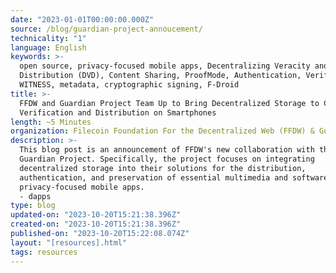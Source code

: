 ```yaml
---
date: "2023-01-01T00:00:00.000Z"
source: /blog/guardian-project-annoucement/
technicality: "1"
language: English
keywords: >-
  open source, privacy-focused mobile apps, Decentralizing Veracity and
  Distribution (DVD), Content Sharing, ProofMode, Authentication, Verification,
  WITNESS, metadata, cryptographic signing, F-Droid
title: >-
  FFDW and Guardian Project Team Up to Bring Decentralized Storage to Content
  Verification and Distribution on Smartphones
length: ~5 Minutes
organization: Filecoin Foundation For the Decentralized Web (FFDW) & Guardian Project
description: >-
  This blog post is an announcement of FFDW's new collaboration with the
  Guardian Project. Specifically, the project focuses on integrating
  decentralized storage into their solutions for the distribution,
  authentication, and preservation of essential multimedia and software in their
  privacy-focused mobile apps.
  - dapps
type: blog
updated-on: "2023-10-20T15:21:38.396Z"
created-on: "2023-10-20T15:21:38.396Z"
published-on: "2023-10-20T15:22:08.074Z"
layout: "[resources].html"
tags: resources
---
```

